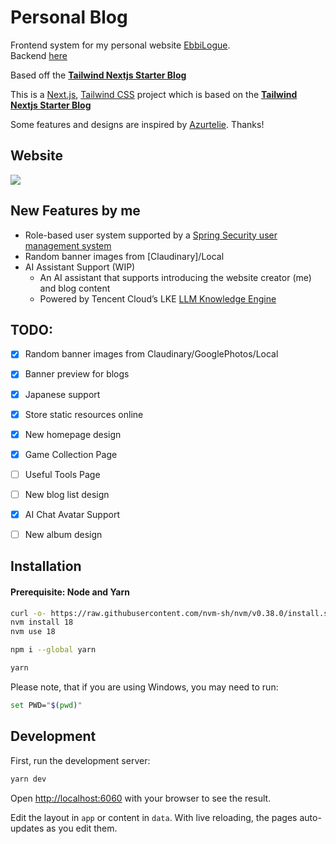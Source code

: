 
# Personal Blog

Frontend system for my personal website [EbbiLogue](https://ebbilogue.com).  
Backend [here](https://github.com/camtrik/ebbilogue-backend)

Based off the [**Tailwind Nextjs Starter Blog**](https://github.com/timlrx/tailwind-nextjs-starter-blog)

This is a [Next.js](https://nextjs.org/), [Tailwind CSS](https://tailwindcss.com/) project which is based on the [**Tailwind Nextjs Starter Blog**](https://github.com/timlrx/tailwind-nextjs-starter-blog)

Some features and designs are inspired by [Azurtelie](https://github.com/AmosChenZixuan/Azurtelier.com). Thanks!

## Website
![](https://res.cloudinary.com/camtrik/image/upload/v1744214119/homepage_svupnl.png)

## New Features by me
- Role-based user system supported by a [Spring Security user management system](https://github.com/camtrik/auth-service-spring-security)
- Random banner images from [Claudinary]/Local
- AI Assistant Support (WIP)
  - An AI assistant that supports introducing the website creator (me) and blog content
  - Powered by Tencent Cloud’s LKE [LLM Knowledge Engine](https://cloud.tencent.com/product/lke)


## TODO:
- [x] Random banner images from Claudinary/GooglePhotos/Local
- [x] Banner preview for blogs
- [x] Japanese support
- [x] Store static resources online
- [x] New homepage design
- [x] Game Collection Page
- [ ] Useful Tools Page
- [ ] New blog list design
- [x] AI Chat Avatar Support
- [ ] New album design


## Installation

#### Prerequisite: Node and Yarn

```bash
curl -o- https://raw.githubusercontent.com/nvm-sh/nvm/v0.38.0/install.sh | bash
nvm install 18
nvm use 18

npm i --global yarn
```

```bash
yarn
```

Please note, that if you are using Windows, you may need to run:

```bash
set PWD="$(pwd)"
```

## Development

First, run the development server:

```bash
yarn dev
```

Open [http://localhost:6060](http://localhost:6060) with your browser to see the result.

Edit the layout in `app` or content in `data`. With live reloading, the pages auto-updates as you edit them.
